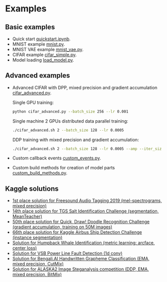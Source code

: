 # Examples

## Basic examples

* Quick start [quickstart.ipynb](quickstart.ipynb).
* MNIST example [mnist.py](mnist.py).    
* MNIST VAE example [mnist_vae.py](mnist_vae.py).
* CIFAR example [cifar_simple.py](cifar_simple.py). 
* Model loading [load_model.py](load_model.py).

Advanced examples
-----------------

* Advanced CIFAR with DPP, mixed precision and gradient accumulation [cifar_advanced.py](cifar_advanced.py).

    Single GPU training:

    ```bash
    python cifar_advanced.py --batch_size 256 --lr 0.001
    ```
 
    Single machine 2 GPUs distributed data parallel training:

    ```bash
    ./cifar_advanced.sh 2 --batch_size 128 --lr 0.0005
    ```

    DDP training with mixed precision and gradient accumulation:

    ```bash
    ./cifar_advanced.sh 2 --batch_size 128 --lr 0.0005 --amp --iter_size 2
    ```
    
* Custom callback events [custom_events.py](custom_events.py).
* Custom build methods for creation of model parts [custom_build_methods.py](custom_build_methods.py).

Kaggle solutions
----------------

* [1st place solution for Freesound Audio Tagging 2019 (mel-spectrograms, mixed precision)](https://github.com/lRomul/argus-freesound)
* [14th place solution for TGS Salt Identification Challenge (segmentation, MeanTeacher)](https://github.com/lRomul/argus-tgs-salt)
* [50th place solution for Quick, Draw! Doodle Recognition Challenge (gradient accumulation, training on 50M images)](https://github.com/lRomul/argus-quick-draw)
* [66th place solution for Kaggle Airbus Ship Detection Challenge (instance segmentation)](https://github.com/OniroAI/Universal-segmentation-baseline-Kaggle-Airbus-Ship-Detection)
* [Solution for Humpback Whale Identification (metric learning: arcface, center loss)](https://github.com/lRomul/argus-humpback-whale)
* [Solution for VSB Power Line Fault Detection (1d conv)](https://github.com/lRomul/argus-vsb-power)
* [Solution for Bengali.AI Handwritten Grapheme Classification (EMA, mixed precision, CutMix)](https://github.com/lRomul/argus-bengali-ai)
* [Solution for ALASKA2 Image Steganalysis competition (DDP, EMA, mixed precision, BitMix)](https://github.com/lRomul/argus-alaska)
